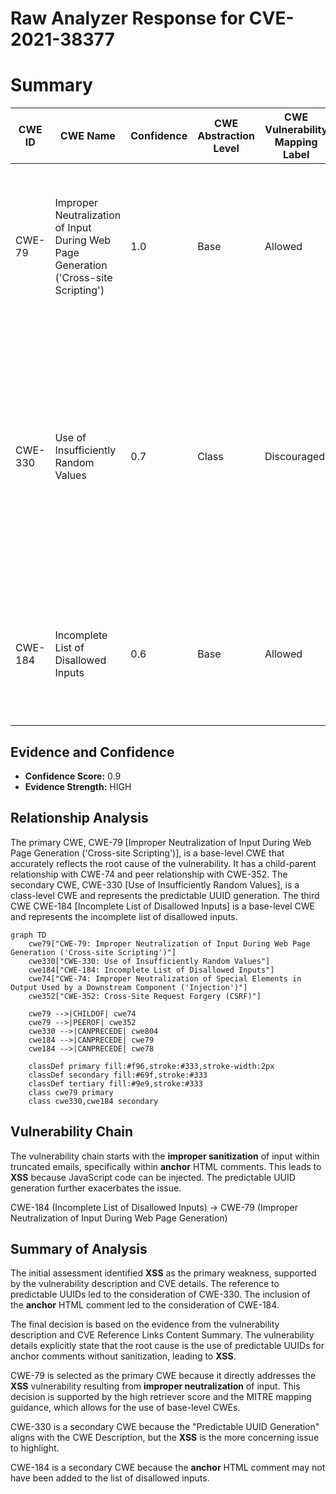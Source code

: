# Raw Analyzer Response for CVE-2021-38377

# Summary
| CWE ID | CWE Name | Confidence | CWE Abstraction Level | CWE Vulnerability Mapping Label | CWE-Vulnerability Mapping Notes |
|---|---|---|---|---|---|
| CWE-79 | Improper Neutralization of Input During Web Page Generation ('Cross-site Scripting') | 1.0 | Base | Allowed | Primary CWE: The vulnerability description explicitly mentions **XSS** and JavaScript injection, aligning with the core characteristics of this CWE. |
| CWE-330 | Use of Insufficiently Random Values | 0.7 | Class | Discouraged | Secondary CWE: The CVE Reference mentions "Predictable UUID Generation" which aligns with the description of this CWE, however, it is a Class level CWE and we have an option to assign CWE-79 which is a Base level. |
| CWE-184 | Incomplete List of Disallowed Inputs | 0.6 | Base | Allowed | Secondary CWE: The description includes "**anchor** HTML comment" which may have not been added to the disallowed list. |

## Evidence and Confidence

*   **Confidence Score:** 0.9
*   **Evidence Strength:** HIGH

## Relationship Analysis
The primary CWE, CWE-79 [Improper Neutralization of Input During Web Page Generation ('Cross-site Scripting')], is a base-level CWE that accurately reflects the root cause of the vulnerability. It has a child-parent relationship with CWE-74 and peer relationship with CWE-352. The secondary CWE, CWE-330 [Use of Insufficiently Random Values], is a class-level CWE and represents the predictable UUID generation. The third CWE CWE-184 [Incomplete List of Disallowed Inputs] is a base-level CWE and represents the incomplete list of disallowed inputs.

```mermaid
graph TD
    cwe79["CWE-79: Improper Neutralization of Input During Web Page Generation ('Cross-site Scripting')"]
    cwe330["CWE-330: Use of Insufficiently Random Values"]
    cwe184["CWE-184: Incomplete List of Disallowed Inputs"]
    cwe74["CWE-74: Improper Neutralization of Special Elements in Output Used by a Downstream Component ('Injection')"]
    cwe352["CWE-352: Cross-Site Request Forgery (CSRF)"]

    cwe79 -->|CHILDOF| cwe74
    cwe79 -->|PEEROF| cwe352
    cwe330 -->|CANPRECEDE| cwe804
    cwe184 -->|CANPRECEDE| cwe79
    cwe184 -->|CANPRECEDE| cwe78

    classDef primary fill:#f96,stroke:#333,stroke-width:2px
    classDef secondary fill:#69f,stroke:#333
    classDef tertiary fill:#9e9,stroke:#333
    class cwe79 primary
    class cwe330,cwe184 secondary
```

## Vulnerability Chain
The vulnerability chain starts with the **improper sanitization** of input within truncated emails, specifically within **anchor** HTML comments. This leads to **XSS** because JavaScript code can be injected. The predictable UUID generation further exacerbates the issue.

CWE-184 (Incomplete List of Disallowed Inputs) -> CWE-79 (Improper Neutralization of Input During Web Page Generation)

## Summary of Analysis
The initial assessment identified **XSS** as the primary weakness, supported by the vulnerability description and CVE details. The reference to predictable UUIDs led to the consideration of CWE-330. The inclusion of the **anchor** HTML comment led to the consideration of CWE-184.

The final decision is based on the evidence from the vulnerability description and CVE Reference Links Content Summary.
The vulnerability details explicitly state that the root cause is the use of predictable UUIDs for anchor comments without sanitization, leading to **XSS**.

CWE-79 is selected as the primary CWE because it directly addresses the **XSS** vulnerability resulting from **improper neutralization** of input. This decision is supported by the high retriever score and the MITRE mapping guidance, which allows for the use of base-level CWEs.

CWE-330 is a secondary CWE because the "Predictable UUID Generation" aligns with the CWE Description, but the **XSS** is the more concerning issue to highlight.

CWE-184 is a secondary CWE because the **anchor** HTML comment may not have been added to the list of disallowed inputs.